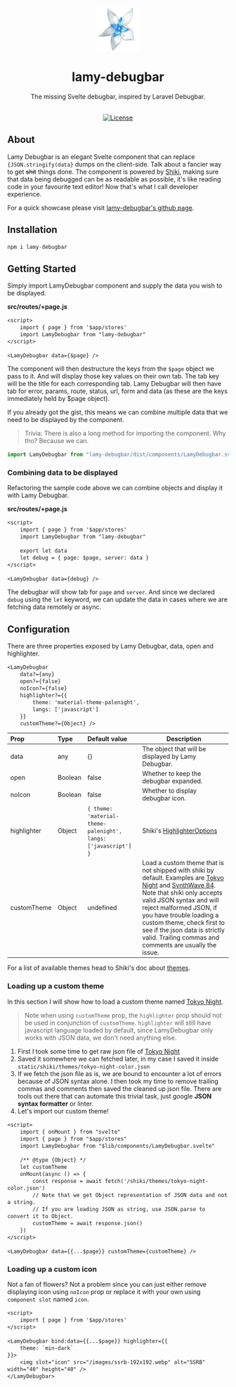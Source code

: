 <p align="center">
    <a href="https://lnfel.github.io/lamy-debugbar/" target="_blank">
        <img src="https://raw.githubusercontent.com/lnfel/lamy-debugbar/main/src/lib/assets/lamy-logo.png" height="100">
    </a>
    <h1 align="center">lamy-debugbar</h1>
</p>

<div align="center">
  <p>
    The missing Svelte debugbar, inspired by Laravel Debugbar.
  </p>
  <br/>
  <a href="https://packagist.org/packages/laravel/framework"><img src="https://img.shields.io/packagist/l/laravel/framework" alt="License"></a>
</div>

## About

Lamy Debugbar is an elegant Svelte component that can replace `{JSON.stringify(data}` dumps on the client-side. Talk about a fancier way to get ~~shit~~ things done. The component is powered by [Shiki](https://shiki.matsu.io/), making sure that data being debugged can be as readable as possible, it's like reading code in your favourite text editor! Now that's what I call developer experience.

For a quick showcase please visit [lamy-debugbar's github page](https://lnfel.github.io/lamy-debugbar/).

## Installation

```s
npm i lamy-debugbar
```

## Getting Started

Simply import LamyDebugbar component and supply the data you wish to be displayed.

**src/routes/+page.js**
```svelte
<script>
    import { page } from '$app/stores'
    import LamyDebugbar from "lamy-debugbar"
</script>

<LamyDebugbar data={$page} />
```

The component will then destructure the keys from the `$page` object we pass to it. And will display those key values on their own tab. The tab key will be the title for each corresponding tab. Lamy Debugbar will then have tab for error, params, route, status, url, form and data (as these are the keys immediately held by $page object).

If you already got the gist, this means we can combine multiple data that we need to be displayed by the component.

> Trivia: There is also a long method for importing the component. Why tho? Because we can.

```js
import LamyDebugbar from "lamy-debugbar/dist/components/LamyDebugbar.svelte"
```

### Combining data to be displayed

Refactoring the sample code above we can combine objects and display it with Lamy Debugbar.

**src/routes/+page.js**
```svelte
<script>
    import { page } from '$app/stores'
    import LamyDebugbar from "lamy-debugbar"

    export let data
    let debug = { page: $page, server: data }
</script>

<LamyDebugbar data={debug} />
```

The debugbar will show tab for `page` and `server`. And since we declared `debug` using the `let` keyword, we can update the data in cases where we are fetching data remotely or async.

## Configuration

There are three properties exposed by Lamy Debugbar, data, open and highlighter.

```svelte
<LamyDebugbar 
    data?={any}
    open?={false}
    noIcon?={false}
    highlighter?={{
        theme: 'material-theme-palenight',
        langs: ['javascript']
    }}
    customTheme?={Object} />
```

| Prop | Type | Default value | Description |
| :--- | :--- | :--- | --- |
| data | any | {} | The object that will be displayed by Lamy Debugbar. |
| open | Boolean | false | Whether to keep the debugbar expanded. |
| noIcon | Boolean | false | Whether to display debugbar icon. |
| highlighter | Object | `{ theme: 'material-theme-palenight', langs: ['javascript'] }` | Shiki's [HighlighterOptions](https://github.com/shikijs/shiki#configuration-and-options) |
| customTheme | Object | undefined | Load a custom theme that is not shipped with shiki by default. Examples are [Tokyo Night](https://github.com/enkia/tokyo-night-vscode-theme/tree/master/themes) and [SynthWave 84](https://github.com/robb0wen/synthwave-vscode/blob/master/themes/synthwave-color-theme.json). Note that shiki only accepts valid JSON syntax and will reject malformed JSON, if you have trouble loading a custom theme, check first to see if the json data is strictly valid. Trailing commas and comments are usually the issue. |

For a list of available themes head to Shiki's doc about [themes](https://github.com/shikijs/shiki/blob/main/docs/themes.md#all-themes).

### Loading up a custom theme

In this section I will show how to load a custom theme named [Tokyo Night](https://github.com/enkia/tokyo-night-vscode-theme/tree/master/themes).

> Note when using `customTheme` prop, the `highlighter` prop should not be used in conjunction of `customTheme`. `highlighter` will still have javascript language loaded by default, since LamyDebugbar only works with JSON data, we don't need anything else.

1. First I took some time to get raw json file of [Tokyo Night](https://github.com/enkia/tokyo-night-vscode-theme/blob/master/themes/tokyo-night-color-theme.json)
2. Saved it somewhere we can fetched later, in my case I saved it inside `static/shiki/themes/tokyo-night-color.json`
3. If we fetch the json file as is, we are bound to encounter a lot of errors because of JSON syntax alone. I then took my time to remove trailing commas and comments then saved the cleaned up json file. There are tools out there that can automate this trivial task, just google **JSON syntax formatter** or linter.
4. Let's import our custom theme!

```svelte
<script>
	import { onMount } from "svelte"
    import { page } from "$app/stores"
    import LamyDebugbar from "$lib/components/LamyDebugbar.svelte"

    /** @type {Object} */
    let customTheme
    onMount(async () => {
        const response = await fetch('/shiki/themes/tokyo-night-color.json')
        // Note that we get Object representation of JSON data and not a string.
        // If you are loading JSON as string, use JSON.parse to convert it to Object.
        customTheme = await response.json()
    })
</script>

<LamyDebugbar data={{...$page}} customTheme={customTheme} />
```

### Loading up a custom icon

Not a fan of flowers? Not a problem since you can just either remove displaying icon using `noIcon` prop or replace it with your own using `component slot` named `icon`.

```svelte
<script>
    import { page } from '$app/stores'
</script>

<LamyDebugbar bind:data={{...$page}} highlighter={{
    theme: `min-dark`
}}>
    <img slot="icon" src="/images/ssrb-192x192.webp" alt="SSRB" width="40" height="40" />
</LamyDebugbar>
```
